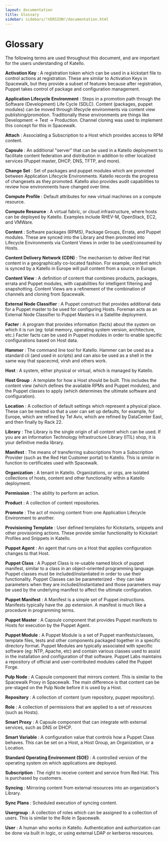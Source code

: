 ```yaml
---
layout: documentation
title: Glossary
sidebar: sidebars/!VERSION!/documentation.html
---
```


# Glossary

The following terms are used throughout this document, and are important for the users understanding of Katello.

**Activation Key**
: A registration token which can be used in a kickstart file to control actions at registration.  These are similar to Activation Keys in Spacewalk, but they provide a subset of features because after registration, Puppet takes control of package and configuration management.

**Application Lifecycle Environment**
: Steps in a promotion path through the Software (Development) Life Cycle (SDLC). Content (packages, puppet modules) can be moved through lifecycle environments via content view publishing/promotion. Traditionally these environments are things like Development -> Test -> Production. Channel cloning was used to implement this concept for this in Spacewalk.

**Attach**
: Associating a Subscription to a Host which provides access to RPM content.

**Capsule**
: An additional "server" that can be used in a Katello deployment to facilitate content federation and distribution in addition to other localized services (Puppet master, DHCP, DNS, TFTP, and more).

**Change Set**
: Set of packages and puppet modules which are promoted between Application Lifecycle Environments. Katello records the progress of changesets as they promoted. Katello also provides audit capabilities to review how environments have changed over time.

**Compute Profile**
: Default attributes for new virtual machines on a compute resource.

**Compute Resource**
: A virtual fabric, or cloud infrastructure, where hosts can be deployed by Katello. Examples include RHEV-M, OpenStack, EC2, and VMWare.

**Content**
: Software packages (RPMS), Package Groups, Errata, and Puppet modules. These are synced into the Library and then promoted into Lifecycle Environments via Content Views in order to be used/consumed by Hosts.

**Content Delivery Network (CDN)**
: The mechanism to deliver Red Hat content in a geographically co-located fashion. For example, content which is synced by a Katello in Europe will pull content from a source in Europe.

**Content View**
: A definition of content that combines products, packages, errata and Puppet modules, with capabilities for intelligent filtering and snapshotting. Content Views are a refinement of the combination of channels and cloning from Spacewalk.

**External Node Classifier**
: A Puppet construct that provides additional data for a Puppet master to be used for configuring Hosts. Foreman acts as an External Node Classifier to Puppet Masters in a Satellite deployment.

**Facter**
: A program that provides information (facts) about the system on which it is run (eg: total memory, operating system version, architecture, etc.) Facter facts can be used in Puppet modules in order to enable specific configurations based on Host data.

**Hammer**
: The command line tool for Katello. Hammer can be used as a standard cli (and used in scripts) and can also be used as a shell in the same way that spacecmd, virsh and others work.

**Host**
: A system, either physical or virtual, which is managed by Katello.

**Host Group**
: A template for how a Host should be built. This includes the content view (which defines the available RPMs and Puppet modules), and the Puppet classes to apply (which determines the ultimate software and configuration).

**Location**
: A collection of default settings which represent a physical place. These can be nested so that a user can set up defaults, for example, for Europe, which are refined by Tel Aviv, which are refined by DataCenter East, and then finally by Rack 22.

**Library**
: The Library is the single origin of all content which can be used. If you are an Information Technology Infrastructure Library (ITIL) shop, it is your definitive media library.

**Manifest**
: The means of transferring subscriptions from a Subscription Provider (such as the Red Hat Customer portal) to Katello. This is similar in function to certificates used with Spacewalk.

**Organization**
: A tenant in Katello. Organizations, or orgs, are isolated collections of hosts, content and other functionality within a Katello deployment.

**Permission**
: The ability to perform an action.

**Product**
: A collection of content repositories.

**Promote**
: The act of moving content from one Application Lifecycle Environment to another.

**Provisioning Template**
: User defined templates for Kickstarts, snippets and other provisioning actions. These provide similar functionality to Kickstart Profiles and Snippets in Katello.

**Puppet Agent**
: An agent that runs on a Host that applies configuration changes to that Host.

**Puppet Class**
: A Puppet Class is re-usable named block of puppet manifest, similar to a class in an object-oriented programming language. Puppet classes must be included/instantiated in order to use their functionality. Puppet Classes can be parameterized - they can take parameters when they are included/instantiated and those parameters may be used by the underlying manifest to affect the ultimate configuration.

**Puppet Manifest**
: A Manifest is a simple set of Puppet instructions. Manifests typically have the .pp extension. A manifest is much like a procedure in programming terms.

**Puppet Master**
: A Capsule component that provides Puppet manifests to Hosts for execution by the Puppet Agent.

**Puppet Module**
: A Puppet Module is a set of Puppet manifests/classes, template files, tests and other components packaged together in a specific directory format. Puppet Modules are typically associated with specific software (eg: NTP, Apache, etc) and contain various classes used to assist in the installation and configuration of that software. Puppet Labs maintains a repository of official and user-contributed modules called the Puppet Forge.

**Pulp Node**
: A Capsule component that mirrors content. This is similar to the Spacewalk Proxy in Spacewalk. The main difference is that content can be pre-staged on the Pulp Node before it is used by a Host.

**Repository**
: A collection of content (yum repository, puppet repository).

**Role**
: A collection of permissions that are applied to a set of resources (such as Hosts).

**Smart Proxy**
: A Capsule component that can integrate with external services, such as DNS or DHCP.

**Smart Variable**
: A configuration value that controls how a Puppet Class behaves. This can be set on a Host, a Host Group, an Organization, or a Location.

**Standard Operating Environment (SOE)**
: A controlled version of the operating system on which applications are deployed.

**Subscription**
: The right to receive content and service from Red Hat. This is purchased by customers.

**Syncing**
: Mirroring content from external resources into an organization's Library.

**Sync Plans**
: Scheduled execution of syncing content.

**Usergroup**
: A collection of roles which can be assigned to a collection of users. This is similar to the Role in Spacewalk.

**User**
 : A human who works in Katello. Authentication and authorization can be done via built in logic, or using external LDAP or kerberos resources.
